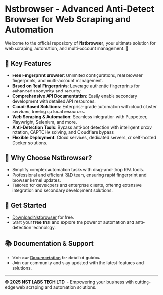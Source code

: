 # Nstbrowser - Advanced Anti-Detect Browser for Web Scraping and Automation

Welcome to the official repository of **Nstbrowser**, your ultimate solution for web scraping, automation, and multi-account management. 🚀

## 🌟 Key Features
- **Free Fingerprint Browser**: Unlimited configurations, real browser fingerprints, and multi-account management.
- **Based on Real Fingerprints**: Leverage authentic fingerprints for enhanced anonymity and security.
- **Comprehensive API Documentation**: Easily enable secondary development with detailed API resources.
- **Cloud-Based Solutions**: Enterprise-grade automation with cloud cluster services, freeing up local resources.
- **Web Scraping & Automation**: Seamless integration with Puppeteer, Playwright, Selenium, and more.
- **Anti-Detection Tools**: Bypass anti-bot detection with intelligent proxy rotation, CAPTCHA solving, and Cloudflare bypass.
- **Flexible Deployment**: Cloud services, dedicated servers, or self-hosted Docker solutions.

## 🎯 Why Choose Nstbrowser?
- Simplify complex automation tasks with drag-and-drop RPA tools.
- Professional and efficient R&D team, ensuring rapid fingerprint and browser kernel updates.
- Tailored for developers and enterprise clients, offering extensive integration and secondary development solutions.

## 🚀 Get Started
- [Download Nstbrowser](https://www.nstbrowser.io/en/download) for free.
- Start your **free trial** and explore the power of automation and anti-detection technology.

## 📚 Documentation & Support
- Visit our [Documentation](https://www.nstbrowser.io/en) for detailed guides.
- Join our community and stay updated with the latest features and solutions.

---

**© 2025 NST LABS TECH LTD.** - Empowering your business with cutting-edge web scraping and automation solutions.
